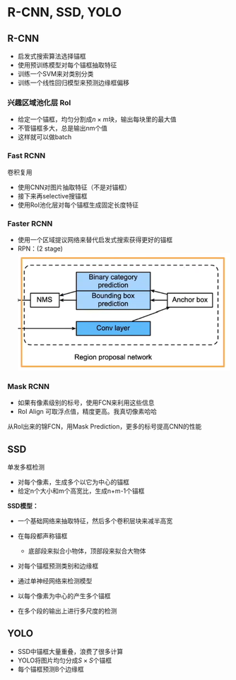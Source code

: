# R-CNN, SSD, YOLO

## R-CNN

- 启发式搜索算法选择锚框
- 使用预训练模型对每个锚框抽取特征
- 训练一个SVM来对类别分类
- 训练一个线性回归模型来预测边缘框偏移

### 兴趣区域池化层 RoI

- 给定一个锚框，均匀分割成$n\times m$块，输出每块里的最大值
- 不管锚框多大，总是输出nm个值
- 这样就可以做batch

### Fast RCNN

卷积复用

- 使用CNN对图片抽取特征（不是对锚框）
- 接下来再selective搜锚框
- 使用RoI池化层对每个锚框生成固定长度特征

### Faster RCNN

- 使用一个区域提议网络来替代启发式搜索获得更好的锚框
- RPN：(2 stage)![image-20250816153927688](Images\image-20250816153927688.png)

### Mask RCNN

- 如果有像素级别的标号，使用FCN来利用这些信息
- RoI Align 可取浮点值，精度更高。我真切像素哈哈

从RoI出来的锦FCN，用Mask Prediction，更多的标号提高CNN的性能



## SSD

单发多框检测

- 对每个像素，生成多个以它为中心的锚框
- 给定n个大小和m个高宽比，生成n+m-1个锚框

**SSD模型：**

- 一个基础网络来抽取特征，然后多个卷积层块来减半高宽
- 在每段都声称锚框
  - 底部段来拟合小物体，顶部段来拟合大物体
- 对每个锚框预测类别和边缘框



- 通过单神经网络来检测模型
- 以每个像素为中心的产生多个锚框
- 在多个段的输出上进行多尺度的检测



## YOLO

- SSD中锚框大量重叠，浪费了很多计算
- YOLO将图片均匀分成$S\times S$个锚框
- 每个锚框预测B个边缘框

